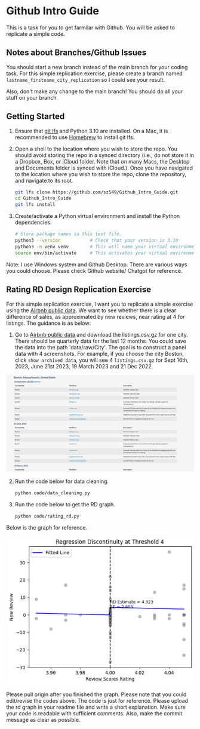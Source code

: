 # Github Intro Guide
This is a task for you to get farmilar with Github. You will be asked to replicate a simple code. 

## Notes about Branches/Github Issues

You should start a new branch instead of the main branch for your coding task. For this simple replication
exercise, please create a branch named `lastname_firstname_city_replication` so I could see your result.

Also, don't make any change to the main branch! You should do all your stuff on your branch.

## Getting Started

1. Ensure that [git lfs](https://git-lfs.github.com) and Python 3.10 are installed. On a Mac, it is recommended to use [Homebrew](https://brew.sh) to install git lfs.

2. Open a shell to the location where you wish to store the repo. You should avoid storing the repo in a synced directory (i.e., do not store it in a Dropbox, Box, or iCloud folder. Note that on many Macs, the Desktop and Documents folder is synced with iCloud.). Once you have navigated to the location where you wish to store the repo, clone the repository, and navigate to its root.
    ```bash
    git lfs clone https://github.com/sz549/Github_Intro_Guide.git
    cd Github_Intro_Guide
    git lfs install
    ```
3. Create/activate a Python virtual environment and install the Python dependencies.
    ```bash
    # Store package names in this text file.
    python3 --version           # Check that your version is 3.10
    python3 -m venv venv        # This will name your virtual environment "venv"
    source env/bin/activate     # This activates your virtual environment
    ```

Note: I use Windows system and Github Desktop. There are various ways you could choose. Please 
check Github website/ Chatgpt for reference. 

## Rating RD Design Replication Exercise 

For this simple replication exercise, I want you to replicate a simple exercise using the [Airbnb 
public data](http://insideairbnb.com/get-the-data/). We want to see whether there is a clear difference 
of sales, as approximated by new reviews, near rating at 4 for listings. The guidance is as below: 

1. Go to [Airbnb public data](http://insideairbnb.com/get-the-data/) and download the listings.csv.gz for one city. 
There should be quarterly data for the last 12 months. You could save the data into the path 'data/raw/City'. The goal 
is to construct a panel data with 4 screenshots. For example, if you choose the city Boston, click `show archived data`,
you will see 4 `listings.csv.gz` for Sept 16th, 2023, June 21st 2023, 19 March 2023 and 21 Dec 2022. 

![](Boston_screenshot.png)

2. Run the code below for data cleaning. 

    ```bash
    python code/data_cleaning.py
    ```
3. Run the code below to get the RD graph. 

    ```bash
    python code/rating_rd.py
    ```

Below is the graph for reference. 

![](output/figure/rating_rd_4.png)

Please pull origin after you finished the graph. Please note that you could edit/revise the codes above.
The code is just for reference. Please upload the rd graph in your readme file and write a short explanation.
Make sure your code is readable with sufficient comments. Also, make the commit message as clear as possible.
